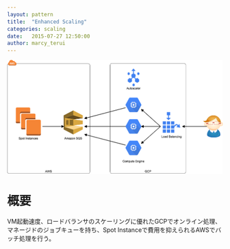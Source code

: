 ```yaml
---
layout: pattern
title:  "Enhanced Scaling"
categories: scaling
date:   2015-07-27 12:50:00
author: marcy_terui
---
```


![Enhanced Scaling](/images/enhanced-scaling.png "Enhanced Scaling")

# 概要
VM起動速度、ロードバランサのスケーリングに優れたGCPでオンライン処理、マネージドのジョブキューを持ち、Spot Instanceで費用を抑えられるAWSでバッチ処理を行う。
